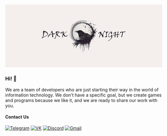 ![obl](https://raw.githubusercontent.com/DarkMooNight/.github/main/profile/images/obl.png)

### Hi! 👋
We are a team of developers who are just starting their way in the world of information technology. We don't have a specific goal, but we create games and programs because we like it, and we are ready to share our work with you.

#### Contact Us
[![Telegram](https://img.shields.io/badge/Telegram-2CA5E0?style=for-the-badge&logo=telegram&logoColor=white)](https://t.me/+bXvLJdzO2pZiZGVi)
[![VK](https://img.shields.io/badge/vk-blue?style=for-the-badge&logo=vk&logoColor=white)](https://vk.com/darkmoonight)
[![Discord](https://img.shields.io/badge/Discord-%237289DA.svg?style=for-the-badge&logo=discord&logoColor=white)](https://discord.com/invite/ADRSh9XY2v)
[![Gmail](https://img.shields.io/badge/Gmail-D14836?style=for-the-badge&logo=gmail&logoColor=white)](mailto:darkmoonight2022@gmail.com)
